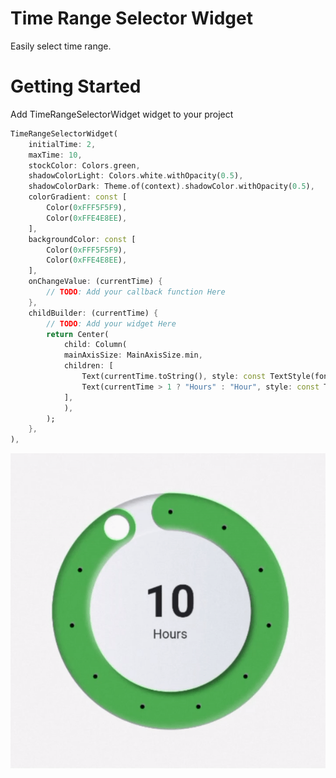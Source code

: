 # Time Range Selector Widget

Easily select time range.


# Getting Started

Add TimeRangeSelectorWidget widget to your project

```dart
TimeRangeSelectorWidget(
    initialTime: 2,
    maxTime: 10,
    stockColor: Colors.green,
    shadowColorLight: Colors.white.withOpacity(0.5),
    shadowColorDark: Theme.of(context).shadowColor.withOpacity(0.5),
    colorGradient: const [
        Color(0xFFF5F5F9),
        Color(0xFFE4E8EE),
    ],
    backgroundColor: const [
        Color(0xFFF5F5F9),
        Color(0xFFE4E8EE),
    ],
    onChangeValue: (currentTime) {
        // TODO: Add your callback function Here
    },
    childBuilder: (currentTime) {
        // TODO: Add your widget Here
        return Center(
            child: Column(
            mainAxisSize: MainAxisSize.min,
            children: [
                Text(currentTime.toString(), style: const TextStyle(fontSize: 70, fontWeight: FontWeight.bold, height: 1)),
                Text(currentTime > 1 ? "Hours" : "Hour", style: const TextStyle(fontSize: 20, fontWeight: FontWeight.normal)),
            ],
            ),
        );
    },
),
```

![Screenshot](screenshots/1.gif)
